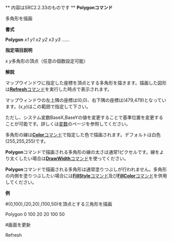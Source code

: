 ** 内容はSRC2.2.33のものです **
**Polygonコマンド**

多角形を描画

**書式**

**Polygon** *x1 y1 x2 y2 x3 y3* ……

**指定項目説明**

*x y*多角形の頂点（任意の個数設定可能）

**解説**

マップウインドウに指定した座標を頂点とする多角形を描きます。描画した図形は[**Refresh**コマンド](Refreshコマンド.md)を実行した時点で表示されます。

マップウィンドウの左上隅の座標は(0,0)、右下隅の座標は(479,479)となっています。(*x*,*y*)はこの範囲で指定して下さい。

ただし、システム変数BaseX,BaseYの値を変更することで基準位置を変更することが可能です。詳しくは[変数](変数.md)のページを参照してください。

多角形の線は[**Color**コマンド](Colorコマンド.md)で指定した色で描画されます。デフォルトは白色(255,255,255)です。

**Polygon**コマンドで描画される多角形の線の太さは通常1ピクセルです。線をより太くしたい場合は[**DrawWidth**コマンド](DrawWidthコマンド.md)を使ってください。

**Polygon**コマンドで描画される多角形は通常塗りつぶしが行われません。多角形の内側を塗りつぶしたい場合には[**FillStyle**コマンド](FillStyleコマンド.md)及び[**FillColor**コマンド](FillColorコマンド.md)を併用してください。

**例**

#(0,100),(20,20),(100,50)を頂点とする三角形を描画

Polygon 0 100  20 20  100 50

#画面を更新

Refresh
